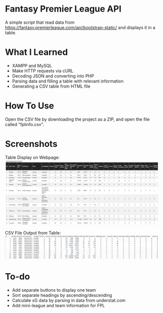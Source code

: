 # Fantasy Premier League API

A simple script that read data from https://fantasy.premierleague.com/api/bootstrap-static/ and displays it in a table.

# What I Learned

* XAMPP and MySQL
* Make HTTP requests via cURL
* Decoding JSON and converting into PHP
* Parsing data and filling a table with relevant information
* Generating a CSV table from HTML file

# How To Use

Open the CSV file by downloading the project as a ZIP, and open the file called "fplinfo.csv".

# Screenshots

Table Display on Webpage:
<img src="Images/Table%20Image%201.png">  


CSV File Output from Table:
<img src="Images/CSV%20Image%201.png">

# To-do

* Add separate buttons to display one team
* Sort separate headings by ascending/descending
* Calculate xG data by parsing in data from understat.com
* Add mini-league and team information for FPL
